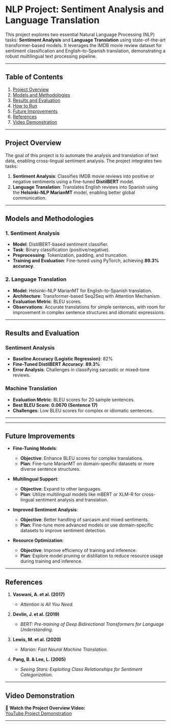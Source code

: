 # **NLP Project: Sentiment Analysis and Language Translation**  

This project explores two essential Natural Language Processing (NLP) tasks: **Sentiment Analysis** and **Language Translation** using state-of-the-art transformer-based models. It leverages the IMDB movie review dataset for sentiment classification and English-to-Spanish translation, demonstrating a robust multilingual text processing pipeline.  

---

## **Table of Contents**  
1. [Project Overview](#project-overview)  
2. [Models and Methodologies](#models-and-methodologies)  
3. [Results and Evaluation](#results-and-evaluation)  
4. [How to Run](#how-to-run)  
5. [Future Improvements](#future-improvements)  
6. [References](#references)  
7. [Video Demonstration](#video-demonstration)  

---

## **Project Overview**  

The goal of this project is to automate the analysis and translation of text data, enabling cross-lingual sentiment analysis. The project integrates two tasks:  

1. **Sentiment Analysis**: Classifies IMDB movie reviews into positive or negative sentiments using a fine-tuned **DistilBERT** model.  
2. **Language Translation**: Translates English reviews into Spanish using the **Helsinki-NLP MarianMT** model, enabling better global communication.  

---

## **Models and Methodologies**  

### **1. Sentiment Analysis**  
- **Model**: DistilBERT-based sentiment classifier.  
- **Task**: Binary classification (positive/negative).  
- **Preprocessing**: Tokenization, padding, and truncation.  
- **Training and Evaluation**: Fine-tuned using PyTorch, achieving **89.3% accuracy**.  

### **2. Language Translation**  
- **Model**: Helsinki-NLP MarianMT for English-to-Spanish translation.  
- **Architecture**: Transformer-based Seq2Seq with Attention Mechanism.  
- **Evaluation Metric**: BLEU scores.  
- **Observations**: Accurate translations for simple sentences, with room for improvement in complex sentence structures and idiomatic expressions.  

---

## **Results and Evaluation**  

### **Sentiment Analysis**  
- **Baseline Accuracy (Logistic Regression)**: 82%  
- **Fine-Tuned DistilBERT Accuracy**: **89.3%**  
- **Error Analysis**: Challenges in classifying sarcastic or mixed-tone reviews.  

### **Machine Translation**  
- **Evaluation Metric**: BLEU scores for 20 sample sentences.  
- **Best BLEU Score**: **0.0670 (Sentence 17)**  
- **Challenges**: Low BLEU scores for complex or idiomatic sentences.  

---

---

## **Future Improvements**  

- **Fine-Tuning Models**:  
  - **Objective**: Enhance BLEU scores for complex translations.  
  - **Plan**: Fine-tune MarianMT on domain-specific datasets or more diverse sentence structures.

- **Multilingual Support**:  
  - **Objective**: Expand to other languages.  
  - **Plan**: Utilize multilingual models like mBERT or XLM-R for cross-lingual sentiment analysis and translation.

- **Improved Sentiment Analysis**:  
  - **Objective**: Better handling of sarcasm and mixed sentiments.  
  - **Plan**: Fine-tune more advanced models or use domain-specific datasets to improve sentiment detection.

- **Resource Optimization**:  
  - **Objective**: Improve efficiency of training and inference.  
  - **Plan**: Explore model pruning or distillation to reduce resource usage during training and inference.

---

## **References**  
1. **Vaswani, A. et al. (2017)**  
   - *Attention is All You Need.*  

2. **Devlin, J. et al. (2019)**  
   - *BERT: Pre-training of Deep Bidirectional Transformers for Language Understanding.*  

3. **Lewis, M. et al. (2020)**  
   - *Marian: Fast Neural Machine Translation.*  

4. **Pang, B. & Lee, L. (2005)**  
   - *Seeing Stars: Exploiting Class Relationships for Sentiment Categorization.*  

---

## **Video Demonstration**  

🎥 **Watch the Project Overview Video:**  
[YouTube Project Demonstration](https://www.youtube.com/watch?v=_H-j2MDGID4)

---





